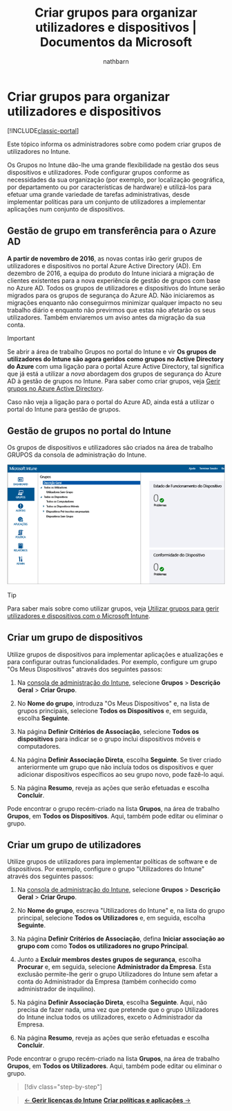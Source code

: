 ﻿---
title: Criar grupos para organizar utilizadores e dispositivos | Documentos da Microsoft
description: "Criar utilizadores e grupos para a sua subscrição do Intune"
keywords: 
author: nathbarn
ms.author: nathbarn
manager: angrobe
ms.date: 02/14/2017
ms.topic: get-started-article
ms.prod: 
ms.service: microsoft-intune
ms.technology: 
ms.assetid: 5fdf98c8-fe67-4d7a-9837-ed1234348014
ms.reviewer: jeffgilb
ms.suite: ems
ms.custom: intune-classic
translationtype: Human Translation
ms.sourcegitcommit: d8cb15d1b8c1c100f15084e43d2c3c4633fd64b5
ms.openlocfilehash: 434eea4244931f0708eb05cfc39d0c97b4936830
ms.lasthandoff: 03/09/2017


---


# <a name="create-groups-to-organize-users-and-devices"></a>Criar grupos para organizar utilizadores e dispositivos

[!INCLUDE[classic-portal](../includes/classic-portal.md)]

Este tópico informa os administradores sobre como podem criar grupos de utilizadores no Intune.

Os Grupos no Intune dão-lhe uma grande flexibilidade na gestão dos seus dispositivos e utilizadores. Pode configurar grupos conforme as necessidades da sua organização (por exemplo, por localização geográfica, por departamento ou por características de hardware) e utilizá-los para efetuar uma grande variedade de tarefas administrativas, desde implementar políticas para um conjunto de utilizadores a implementar aplicações num conjunto de dispositivos.

## <a name="group-management-moving-to-azure-ad"></a>Gestão de grupo em transferência para o Azure AD

**A partir de novembro de 2016**, as novas contas irão gerir grupos de utilizadores e dispositivos no portal Azure Active Directory (AD). Em dezembro de 2016, a equipa do produto do Intune iniciará a migração de clientes existentes para a nova experiência de gestão de grupos com base no Azure AD. Todos os grupos de utilizadores e dispositivos do Intune serão migrados para os grupos de segurança do Azure AD. Não iniciaremos as migrações enquanto não conseguirmos minimizar qualquer impacto no seu trabalho diário e enquanto não previrmos que estas não afetarão os seus utilizadores. Também enviaremos um aviso antes da migração da sua conta.


>[!IMPORTANT]
>
>Se abrir a área de trabalho Grupos no portal do Intune e vir **Os grupos de utilizadores do Intune são agora geridos como grupos no Active Directory do Azure** com uma ligação para o portal Azure Active Directory, tal significa que já está a utilizar a *nova* abordagem dos grupos de segurança do Azure AD à gestão de grupos no Intune. Para saber como criar grupos, veja [Gerir grupos no Azure Active Directory](https://docs.microsoft.com/azure/active-directory/active-directory-groups-create-azure-portal).
>
>Caso não veja a ligação para o portal do Azure AD, ainda está a utilizar o portal do Intune para gestão de grupos.

## <a name="group-management-in-the-intune-portal"></a>Gestão de grupos no portal do Intune

Os grupos de dispositivos e utilizadores são criados na área de trabalho GRUPOS da consola de administração do Intune.

![Área de trabalho de grupos de consola de administração](./media/groups.png)


> [!TIP]
> Para saber mais sobre como utilizar grupos, veja [Utilizar grupos para gerir utilizadores e dispositivos com o Microsoft Intune](/intune/deploy-use/use-groups-to-manage-users-and-devices-with-microsoft-intune).


## <a name="create-a-device-group"></a>Criar um grupo de dispositivos
Utilize grupos de dispositivos para implementar aplicações e atualizações e para configurar outras funcionalidades. Por exemplo, configure um grupo "Os Meus Dispositivos" através dos seguintes passos:

1.  Na [consola de administração do Intune](https://manage.microsoft.com/), selecione **Grupos** > **Descrição Geral** > **Criar Grupo**.

2.  No **Nome do grupo**, introduza "Os Meus Dispositivos" e, na lista de grupos principais, selecione **Todos os Dispositivos** e, em seguida, escolha **Seguinte**.

3.  Na página **Definir Critérios de Associação**, selecione **Todos os dispositivos** para indicar se o grupo inclui dispositivos móveis e computadores.

4.  Na página **Definir Associação Direta**, escolha **Seguinte**. Se tiver criado anteriormente um grupo que não incluía todos os dispositivos e quer adicionar dispositivos específicos ao seu grupo novo, pode fazê-lo aqui.

5.  Na página **Resumo**, reveja as ações que serão efetuadas e escolha **Concluir**.

Pode encontrar o grupo recém-criado na lista **Grupos**, na área de trabalho **Grupos**, em **Todos os Dispositivos**. Aqui, também pode editar ou eliminar o grupo.

## <a name="create-a-user-group"></a>Criar um grupo de utilizadores
Utilize grupos de utilizadores para implementar políticas de software e de dispositivos. Por exemplo, configure o grupo "Utilizadores do Intune" através dos seguintes passos:

1.  Na [consola de administração do Intune](https://manage.microsoft.com/), selecione **Grupos** > **Descrição Geral** > **Criar Grupo**.

2.  No **Nome do grupo**, escreva "Utilizadores do Intune" e, na lista do grupo principal, selecione **Todos os Utilizadores** e, em seguida, escolha **Seguinte**.

3.  Na página **Definir Critérios de Associação**, defina **Iniciar associação ao grupo com** como **Todos os utilizadores no grupo Principal**.

4.  Junto a **Excluir membros destes grupos de segurança**, escolha **Procurar** e, em seguida, selecione **Administrador da Empresa**. Esta exclusão permite-lhe gerir o grupo Utilizadores do Intune sem afetar a conta do Administrador da Empresa (também conhecido como administrador de inquilino).

5.  Na página **Definir Associação Direta**, escolha **Seguinte**. Aqui, não precisa de fazer nada, uma vez que pretende que o grupo Utilizadores do Intune inclua todos os utilizadores, exceto o Administrador da Empresa.

6.  Na página **Resumo**, reveja as ações que serão efetuadas e escolha **Concluir**.

Pode encontrar o grupo recém-criado na lista **Grupos**, na área de trabalho **Grupos**, em **Todos os Utilizadores**. Aqui, também pode editar ou eliminar o grupo.

>[!div class="step-by-step"]

>[&larr; **Gerir licenças do Intune**](.\start-with-a-paid-subscription-to-microsoft-intune-step-4.md)       [**Criar políticas e aplicações** &rarr;](.\start-with-a-paid-subscription-to-microsoft-intune-step-6.md)  

